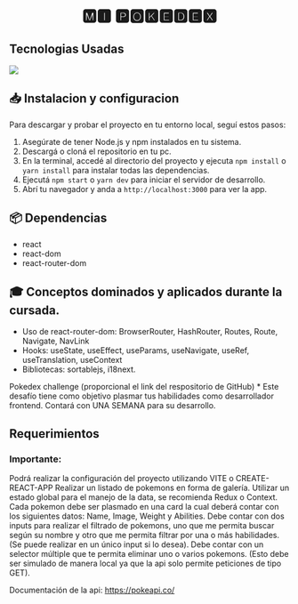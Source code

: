 <div align='center'>
  
# 🅼🅸 🅿🅾🅺🅴🅳🅴🆇

</div>

## Tecnologias Usadas

<img src="https://skillicons.dev/icons?i=react,typescript,javascript,html,css,sass"></img>

## 📥 Instalacion y configuracion
Para descargar y probar el proyecto en tu entorno local, seguí estos pasos:

1. Asegúrate de tener Node.js y npm instalados en tu sistema.
2. Descargá o cloná el repositorio en tu pc.
3. En la terminal, accedé al directorio del proyecto y ejecuta `npm install` o `yarn install` para instalar todas las dependencias.
4. Ejecutá `npm start` o `yarn dev` para iniciar el servidor de desarrollo.
5. Abrí tu navegador y anda a `http://localhost:3000` para ver la app.

## 📦 Dependencias

- react
- react-dom
- react-router-dom

## 🎓 Conceptos dominados y aplicados durante la cursada.

- Uso de react-router-dom: BrowserRouter, HashRouter, Routes, Route, Navigate, NavLink
- Hooks: useState, useEffect, useParams, useNavigate, useRef, useTranslation, useContext
- Bibliotecas: sortablejs, i18next.


Pokedex challenge (proporcional el link del respositorio de GitHub) *
Este desafío tiene como objetivo plasmar tus habilidades como desarrollador frontend. Contará con UNA SEMANA para su desarrollo. 

## Requerimientos

### Importante: 

Podrá realizar la configuración del proyecto utilizando VITE o CREATE-REACT-APP
Realizar un listado de pokemons en forma de galería.
Utilizar un estado global para el manejo de la data, se recomienda Redux o Context.
Cada pokemon debe ser plasmado en una card la cual deberá contar con los siguientes datos: Name, Image, Weight y Abilities.
Debe contar con dos inputs para realizar el filtrado de pokemons, uno que me permita buscar según su nombre y otro que me permita filtrar por una o más habilidades. (Se puede realizar en un único input si lo desea).
Debe contar con un selector múltiple que te permita eliminar uno o varios pokemons. (Esto debe ser simulado de manera local ya que la api solo permite peticiones de tipo GET). 

Documentación de la api: https://pokeapi.co/ 
